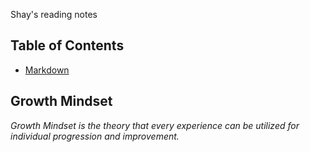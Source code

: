 Shay's reading  notes

## Table of Contents
- [Markdown](markdown.md)

## Growth Mindset
*Growth Mindset is the theory that every experience can be utilized for individual progression and improvement.*  
